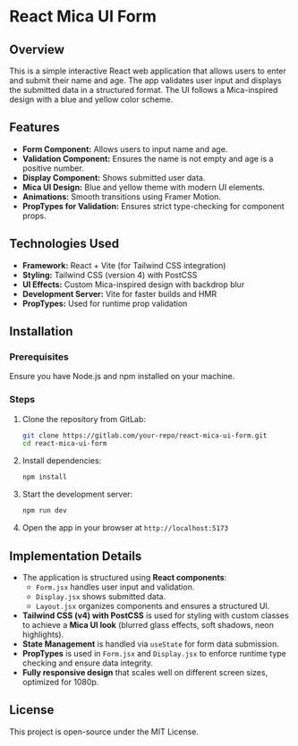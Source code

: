 # React Mica UI Form

## Overview

This is a simple interactive React web application that allows users to enter and submit their name and age. The app validates user input and displays the submitted data in a structured format. The UI follows a Mica-inspired design with a blue and yellow color scheme.

## Features

- **Form Component:** Allows users to input name and age.
- **Validation Component:** Ensures the name is not empty and age is a positive number.
- **Display Component:** Shows submitted user data.
- **Mica UI Design:** Blue and yellow theme with modern UI elements.
- **Animations:** Smooth transitions using Framer Motion.
- **PropTypes for Validation:** Ensures strict type-checking for component props.

## Technologies Used

- **Framework:** React + Vite (for Tailwind CSS integration)
- **Styling:** Tailwind CSS (version 4) with PostCSS
- **UI Effects:** Custom Mica-inspired design with backdrop blur
- **Development Server:** Vite for faster builds and HMR
- **PropTypes:** Used for runtime prop validation

## Installation

### Prerequisites

Ensure you have Node.js and npm installed on your machine.

### Steps

1. Clone the repository from GitLab:

   ```sh
   git clone https://gitlab.com/your-repo/react-mica-ui-form.git
   cd react-mica-ui-form
   ```

2. Install dependencies:

   ```sh
   npm install
   ```

3. Start the development server:

   ```sh
   npm run dev
   ```

4. Open the app in your browser at `http://localhost:5173`

## Implementation Details

- The application is structured using **React components**:
  - `Form.jsx` handles user input and validation.
  - `Display.jsx` shows submitted data.
  - `Layout.jsx` organizes components and ensures a structured UI.
- **Tailwind CSS (v4) with PostCSS** is used for styling with custom classes to achieve a **Mica UI look** (blurred glass effects, soft shadows, neon highlights).
- **State Management** is handled via `useState` for form data submission.
- **PropTypes** is used in `Form.jsx` and `Display.jsx` to enforce runtime type checking and ensure data integrity.
- **Fully responsive design** that scales well on different screen sizes, optimized for 1080p.

## License

This project is open-source under the MIT License.
